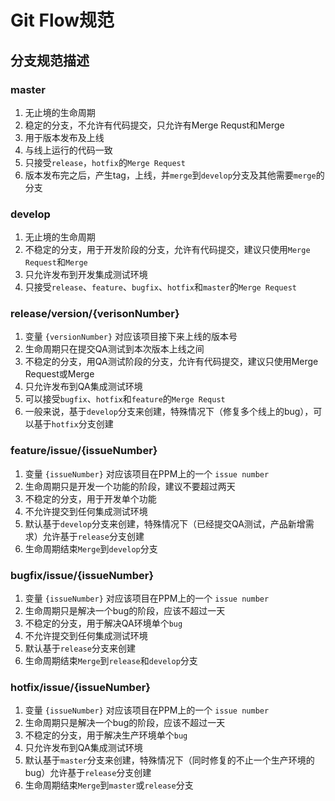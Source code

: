 # Git Flow规范

## 分支规范描述

### master

1. 无止境的生命周期
1. 稳定的分支，不允许有代码提交，只允许有Merge Requst和Merge
1. 用于版本发布及上线
1. 与线上运行的代码一致
1. 只接受`release`，`hotfix`的`Merge Request`
1. 版本发布完之后，产生tag，上线，并`merge`到`develop`分支及其他需要`merge`的分支

### develop

1. 无止境的生命周期
1. 不稳定的分支，用于开发阶段的分支，允许有代码提交，建议只使用`Merge Request`和`Merge`
1. 只允许发布到开发集成测试环境
1. 只接受`release`、`feature`、`bugfix`、`hotfix`和`master`的`Merge Request`

### release/version/{verisonNumber}

1. 变量 `{versionNumber}` 对应该项目接下来上线的版本号
1. 生命周期只在提交QA测试到本次版本上线之间
1. 不稳定的分支，用QA测试阶段的分支，允许有代码提交，建议只使用Merge Request或Merge
1. 只允许发布到QA集成测试环境
1. 可以接受`bugfix`、`hotfix`和`feature`的`Merge Requst`
1. 一般来说，基于`develop`分支来创建，特殊情况下（修复多个线上的bug），可以基于`hotfix`分支创建

### feature/issue/{issueNumber}

1. 变量 `{issueNumber}` 对应该项目在PPM上的一个 `issue number`
1. 生命周期只是开发一个功能的阶段，建议不要超过两天
1. 不稳定的分支，用于开发单个功能
1. 不允许提交到任何集成测试环境
1. 默认基于`develop`分支来创建，特殊情况下（已经提交QA测试，产品新增需求）允许基于`release`分支创建
1. 生命周期结束`Merge`到`develop`分支

### bugfix/issue/{issueNumber}

1. 变量 `{issueNumber}` 对应该项目在PPM上的一个 `issue number`
1. 生命周期只是解决一个bug的阶段，应该不超过一天
1. 不稳定的分支，用于解决QA环境单个`bug`
1. 不允许提交到任何集成测试环境
1. 默认基于`release`分支来创建
1. 生命周期结束`Merge`到`release`和`develop`分支

### hotfix/issue/{issueNumber}

1. 变量 `{issueNumber}` 对应该项目在PPM上的一个 `issue number`
1. 生命周期只是解决一个bug的阶段，应该不超过一天
1. 不稳定的分支，用于解决生产环境单个`bug`
1. 只允许发布到QA集成测试环境
1. 默认基于`master`分支来创建，特殊情况下（同时修复的不止一个生产环境的bug）允许基于`release`分支创建
1. 生命周期结束`Merge`到`master`或`release`分支
